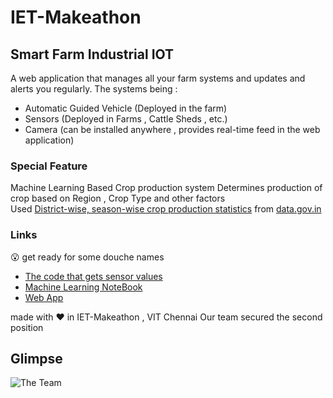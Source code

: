 # IET-Makeathon
## Smart Farm Industrial IOT 
A web application that manages all your farm systems and updates and alerts you regularly.
The systems being :
* Automatic Guided Vehicle (Deployed in the farm)
* Sensors (Deployed in Farms , Cattle Sheds , etc.)
* Camera (can be installed anywhere , provides real-time feed in the web application)

### Special Feature 
Machine Learning Based Crop production system 
Determines production of crop based on Region , Crop Type and other factors<br>
Used [District-wise, season-wise crop production statistics](https://data.gov.in/catalog/district-wise-season-wise-crop-production-statistics) from [data.gov.in](https://data.gov.in/)

### Links
:open_mouth: get ready for some douche names<br>
* [The code that gets sensor values](https://github.com/kunal768/IET-Makeathon-Smart-Farm-Industrial-IOT/blob/master/IET-Makeathon/makeathon.ino)
* [Machine Learning NoteBook](https://github.com/kunal768/IET-Makeathon-Smart-Farm-Industrial-IOT/blob/master/IET-Makeathon/predict.ipynb)
* [Web App](https://github.com/kunal768/IET-Makeathon-Smart-Farm-Industrial-IOT/blob/master/IET-Makeathon/app.py)

made with :heart: in IET-Makeathon , VIT Chennai 
Our team secured the second position
## Glimpse
![The Team](https://github.com/kunal768/IET-Makeathon/blob/master/public/iet.JPG) 
